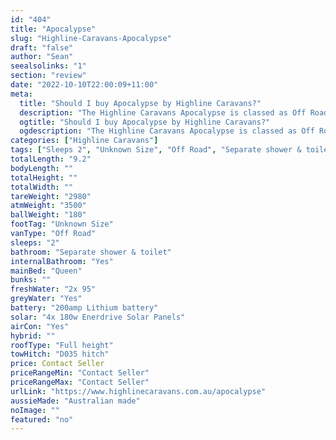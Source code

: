 ```yaml
---
id: "404"
title: "Apocalypse"
slug: "Highline-Caravans-Apocalypse"
draft: "false"
author: "Sean"
seealsolinks: "1"
section: "review"
date: "2022-10-10T22:00:09+11:00"
meta:
  title: "Should I buy Apocalypse by Highline Caravans?"
  description: "The Highline Caravans Apocalypse is classed as Off Road, and sleeps 2 people. It is Australian made and comes in at Unknown Size. It generally has Separate shower & toilet."
  ogtitle: "Should I buy Apocalypse by Highline Caravans?"
  ogdescription: "The Highline Caravans Apocalypse is classed as Off Road, and sleeps 2 people. It is Australian made and comes in at Unknown Size. It generally has Separate shower & toilet."
categories: ["Highline Caravans"]
tags: ["Sleeps 2", "Unknown Size", "Off Road", "Separate shower & toilet", "Full height", "Price Unknown", "Australian made"]
totalLength: "9.2"
bodyLength: ""
totalHeight: ""
totalWidth: ""
tareWeight: "2980"
atmWeight: "3500"
ballWeight: "180"
footTag: "Unknown Size"
vanType: "Off Road"
sleeps: "2"
bathroom: "Separate shower & toilet"
internalBathroom: "Yes"
mainBed: "Queen"
bunks: ""
freshWater: "2x 95"
greyWater: "Yes"
battery: "200amp Lithium battery"
solar: "4x 180w Enerdrive Solar Panels"
airCon: "Yes"
hybrid: ""
roofType: "Full height"
towHitch: "D035 hitch"
price: Contact Seller
priceRangeMin: "Contact Seller"
priceRangeMax: "Contact Seller"
urlLink: "https://www.highlinecaravans.com.au/apocalypse"
aussieMade: "Australian made"
noImage: ""
featured: "no"
---
```

